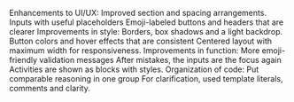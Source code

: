 Enhancements to UI/UX:  Improved section and spacing arrangements.
                        Inputs with useful placeholders
                        Emoji-labeled buttons and headers that are clearer
Improvements in style:  Borders, box shadows and a light backdrop.
                        Button colors and hover effects that are consistent
                        Centered layout with maximum width for responsiveness.
Improvements in function: More emoji-friendly validation messages
                          After mistakes, the inputs are the focus again
                          Activities are shown as blocks with styles.
Organization of code:    Put comparable reasoning in one group
                        For clarification, used template literals, comments and clarity.
                          
